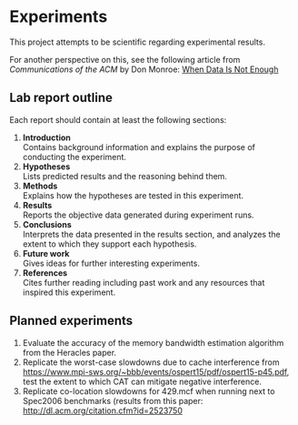 # Experiments

This project attempts to be scientific regarding experimental results.

For another perspective on this, see the following article from
_Communications of the ACM_ by Don Monroe:
[When Data Is Not Enough](http://goo.gl/8eIYtW)

## Lab report outline
Each report should contain at least the following sections:

1. **Introduction**  
Contains background information and explains the purpose of
conducting the experiment.
1. **Hypotheses**  
Lists predicted results and the reasoning behind them.
1. **Methods**  
Explains how the hypotheses are tested in this experiment.
1. **Results**  
Reports the objective data generated during experiment runs.
1. **Conclusions**  
Interprets the data presented in the results section, and analyzes the
extent to which they support each hypothesis.
1. **Future work**  
Gives ideas for further interesting experiments.
1. **References**  
Cites further reading including past work and any resources that
inspired this experiment.

## Planned experiments

1. Evaluate the accuracy of the memory bandwidth estimation algorithm
   from the Heracles paper.
1. Replicate the worst-case slowdowns due to cache interference from
   https://www.mpi-sws.org/~bbb/events/ospert15/pdf/ospert15-p45.pdf,
   test the extent to which CAT can mitigate negative interference.
1. Replicate co-location slowdowns for 429.mcf when running next to
   Spec2006 benchmarks (results from this paper:
   http://dl.acm.org/citation.cfm?id=2523750

